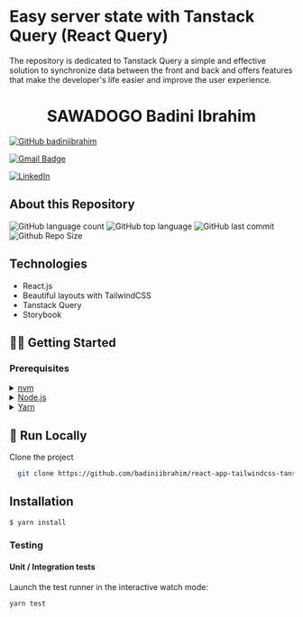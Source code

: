 # Easy server state with Tanstack Query (React Query)

The repository is dedicated to Tanstack Query a simple and effective solution to synchronize data between the front and back and offers features that make the developer's life easier and improve the user experience.

 <h1 align="center">
  SAWADOGO Badini Ibrahim
</h1>

[![GitHub badiniibrahim](https://img.shields.io/github/followers/badiniibrahim?label=follow&style=social)](https://github.com/badiniibrahim)

[![Gmail Badge](https://img.shields.io/badge/-sawadogo.badiniibrahim@gmail.com-c14438?style=flat-square&logo=Gmail&logoColor=white&link=sawadogo.badiniibrahim@gmail.com)](mailto:sawadogo.badiniibrahim@gmail.com)

[![LinkedIn](https://img.shields.io/badge/linkedin-%230077B5.svg?style=for-the-badge&logo=linkedin&logoColor=white)](https://www.linkedin.com/in/badini-ibrahim-s-306b119b/)

## About this Repository

![GitHub language count](https://img.shields.io/github/languages/count/badiniibrahim/react-app-tailwindcss-tanstack-query)
![GitHub top language](https://img.shields.io/github/languages/top/badiniibrahim/react-app-tailwindcss-tanstack-query)
![GitHub last commit](https://img.shields.io/github/last-commit/badiniibrahim/react-app-tailwindcss-tanstack-query)
![Github Repo Size](https://img.shields.io/github/repo-size/badiniibrahim/react-app-tailwindcss-tanstack-query)

## Technologies

- React.js
- Beautiful layouts with TailwindCSS
- Tanstack Query
- Storybook

## 👨‍💻 Getting Started

### Prerequisites

<details>
  <summary><a href="https://github.com/nvm-sh/nvm">nvm</a></summary>

```shell
brew install nvm
```

</details>
<details>
  <summary><a href="https://nodejs.org/en/">Node.js</a></summary>

```shell
nvm install v17.4.0
```

</details>
<details>
  <summary><a href="https://yarnpkg.com/">Yarn</a></summary>

```shell
npm install --global yarn
```

</details>

## :running: Run Locally

Clone the project

```bash
  git clone https://github.com/badiniibrahim/react-app-tailwindcss-tanstack-query.git
```

## Installation

```bash
$ yarn install
```

### Testing

#### Unit / Integration tests

Launch the test runner in the interactive watch mode:

```shell
yarn test
```
